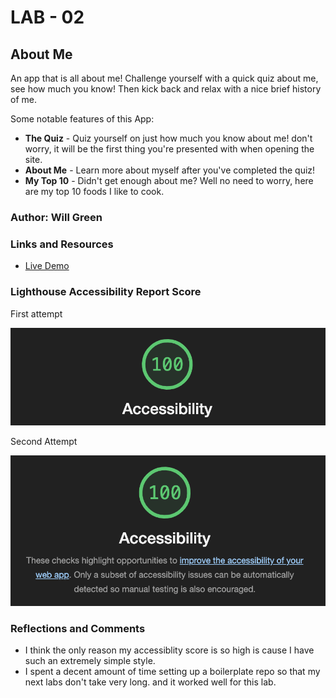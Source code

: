 # LAB - 02

## About Me

An app that is all about me! Challenge yourself with a quick quiz about me, see how much you know! Then kick back and relax with a nice brief history of me.

Some notable features of this App:

* **The Quiz** - Quiz yourself on just how much you know about me! don't worry, it will be the first thing you're presented with when opening the site.
* **About Me** - Learn more about myself after you've completed the quiz!
* **My Top 10** - Didn't get enough about me? Well no need to worry, here are my top 10 foods I like to cook.

### Author: Will Green

### Links and Resources

* [Live Demo](https://tehbillis.github.io/about-me)

### Lighthouse Accessibility Report Score

First attempt

![lighthouse score](img/Screenshot%202023-09-11%20at%203.21.39%20PM.png)

Second Attempt

![lighthouse score](img/Screenshot%202023-09-15%20at%208.47.14%20PM.png)

### Reflections and Comments

* I think the only reason my accessiblity score is so high is cause I have such an extremely simple style.
* I spent a decent amount of time setting up a boilerplate repo so that my next labs don't take very long. and it worked well for this lab.